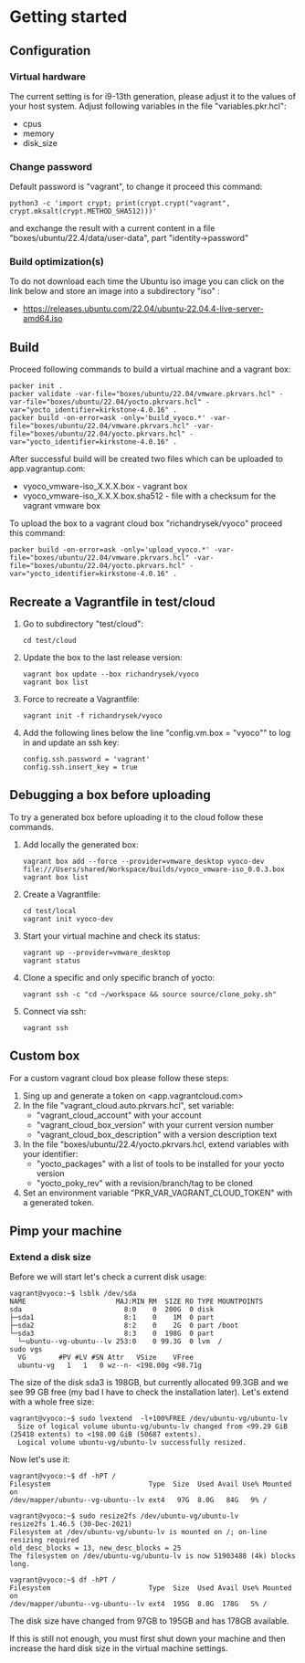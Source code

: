 # Getting started

## Configuration

### Virtual hardware

The current setting is for i9-13th generation, please adjust it to the values
of your host system. Adjust following variables in the file "variables.pkr.hcl":

* cpus
* memory
* disk_size

### Change password

Default password is "vagrant", to change it proceed this command:

```shell
python3 -c 'import crypt; print(crypt.crypt("vagrant", crypt.mksalt(crypt.METHOD_SHA512)))'
```

and exchange the result with a current content in a file
"boxes/ubuntu/22.4/data/user-data", part "identity->password"

### Build optimization(s)

To do not download each time the Ubuntu iso image you can click on the link
below and store an image into a subdirectory "iso" :

* <https://releases.ubuntu.com/22.04/ubuntu-22.04.4-live-server-amd64.iso>

## Build

Proceed following commands to build a virtual machine and a vagrant box:

```shell
packer init .
packer validate -var-file="boxes/ubuntu/22.04/vmware.pkrvars.hcl" -var-file="boxes/ubuntu/22.04/yocto.pkrvars.hcl" -var="yocto_identifier=kirkstone-4.0.16" .
packer build -on-error=ask -only='build_vyoco.*' -var-file="boxes/ubuntu/22.04/vmware.pkrvars.hcl" -var-file="boxes/ubuntu/22.04/yocto.pkrvars.hcl" -var="yocto_identifier=kirkstone-4.0.16" .
```

After successful build will be created two files which can be uploaded
to app.vagrantup.com:

* vyoco_vmware-iso_X.X.X.box - vagrant box
* vyoco_vmware-iso_X.X.X.box.sha512 - file with a checksum for the vagrant vmware box

To upload the box to a vagrant cloud box "richandrysek/vyoco" proceed this command:

```shell
packer build -on-error=ask -only='upload_vyoco.*' -var-file="boxes/ubuntu/22.04/vmware.pkrvars.hcl" -var-file="boxes/ubuntu/22.04/yocto.pkrvars.hcl" -var="yocto_identifier=kirkstone-4.0.16" .
```

## Recreate a Vagrantfile in test/cloud

1) Go to subdirectory "test/cloud":

    ```shell
    cd test/cloud
    ```

2) Update the box to the last release version:

    ```shell
    vagrant box update --box richandrysek/vyoco
    vagrant box list
    ```

3) Force to recreate a Vagrantfile:

    ```shell
    vagrant init -f richandrysek/vyoco
    ```

4) Add the following lines below the line "config.vm.box = "vyoco"" to log in and update an ssh key:

    ```text
    config.ssh.password = 'vagrant'
    config.ssh.insert_key = true
    ```

## Debugging a box before uploading

To try a generated box before uploading it to the cloud follow these commands.

1) Add locally the generated box:

    ```shell
    vagrant box add --force --provider=vmware_desktop vyoco-dev file:///Users/shared/Workspace/builds/vyoco_vmware-iso_0.0.3.box
    vagrant box list
    ```

2) Create a Vagrantfile:

    ```shell
    cd test/local
    vagrant init vyoco-dev
    ```

3) Start your virtual machine and check its status:

    ```shell
    vagrant up --provider=vmware_desktop
    vagrant status
    ```

4) Clone a specific and only specific branch of yocto:

    ```shell
    vagrant ssh -c "cd ~/workspace && source source/clone_poky.sh"
    ```

5) Connect via ssh:

    ```shell
    vagrant ssh
    ```

## Custom box

For a custom vagrant cloud box please follow these steps:

1) Sing up and generate a token on <app.vagrantcloud.com>
2) In the file "vagrant_cloud.auto.pkrvars.hcl", set variable:
    * "vagrant_cloud_account" with your account
    * "vagrant_cloud_box_version" with your current version number
    * "vagrant_cloud_box_description" with a version description text
3) In the file "boxes/ubuntu/22.4/yocto.pkrvars.hcl, extend variables with your identifier:
    * "yocto_packages" with a list of tools to be installed for your yocto version
    * "yocto_poky_rev" with a revision/branch/tag to be cloned
4) Set an environment variable "PKR_VAR_VAGRANT_CLOUD_TOKEN" with a generated token.

## Pimp your machine

### Extend a disk size

Before we will start let's check a current disk usage:

```shell
vagrant@vyoco:~$ lsblk /dev/sda
NAME                      MAJ:MIN RM  SIZE RO TYPE MOUNTPOINTS
sda                         8:0    0  200G  0 disk
├─sda1                      8:1    0    1M  0 part
├─sda2                      8:2    0    2G  0 part /boot
└─sda3                      8:3    0  198G  0 part
  └─ubuntu--vg-ubuntu--lv 253:0    0 99.3G  0 lvm  /
sudo vgs
  VG        #PV #LV #SN Attr   VSize    VFree  
  ubuntu-vg   1   1   0 wz--n- <198.00g <98.71g
```

The size of the disk sda3 is 198GB, but currently allocated 99.3GB and we see
99 GB free (my bad I have to check the installation later). Let's extend with
a whole free size:

```shell
vagrant@vyoco:~$ sudo lvextend  -l+100%FREE /dev/ubuntu-vg/ubuntu-lv
  Size of logical volume ubuntu-vg/ubuntu-lv changed from <99.29 GiB (25418 extents) to <198.00 GiB (50687 extents).
  Logical volume ubuntu-vg/ubuntu-lv successfully resized.
```

Now let's use it:

```shell
vagrant@vyoco:~$ df -hPT /
Filesystem                        Type  Size  Used Avail Use% Mounted on
/dev/mapper/ubuntu--vg-ubuntu--lv ext4   97G  8.0G   84G   9% /

vagrant@vyoco:~$ sudo resize2fs /dev/ubuntu-vg/ubuntu-lv
resize2fs 1.46.5 (30-Dec-2021)
Filesystem at /dev/ubuntu-vg/ubuntu-lv is mounted on /; on-line resizing required
old_desc_blocks = 13, new_desc_blocks = 25
The filesystem on /dev/ubuntu-vg/ubuntu-lv is now 51903488 (4k) blocks long.

vagrant@vyoco:~$ df -hPT /
Filesystem                        Type  Size  Used Avail Use% Mounted on
/dev/mapper/ubuntu--vg-ubuntu--lv ext4  195G  8.0G  178G   5% /
```

The disk size have changed from 97GB to 195GB and has 178GB available.

If this is still not enough, you must first shut down your machine
and then increase the hard disk size in the virtual machine settings.
